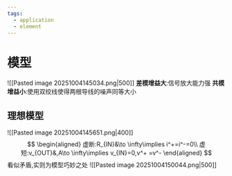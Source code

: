 ```yaml
---
tags:
  - application
  - element
---
```

# 模型
![[Pasted image 20251004145034.png|500]]
**差模增益大**:信号放大能力强
**共模增益小**:使用双绞线使得两根导线的噪声同等大小

## 理想模型
![[Pasted image 20251004145651.png|400]]
$$
\begin{aligned}
虚断:R_{IN}&\to \infty\implies i^+=i^-=0\\
虚短:v_{OUT}&,A\to \infty\implies v_{IN}=0,v^+ =v^-
\end{aligned}
$$
看似矛盾,实则为模型巧妙之处
![[Pasted image 20251004150044.png|500]]

